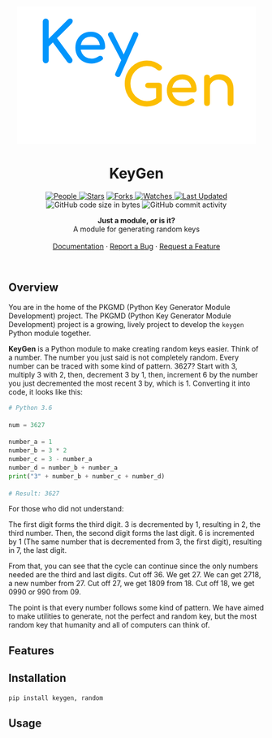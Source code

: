 <p align="center">
  <img src="logo-ou.png" alt="Logo">
</p>

<h1 align="center">KeyGen</h1>

<p align="center">

<a href="https://github.com/adaves1/keygen/graphs/contributors">
<img alt="People" src="https://img.shields.io/github/contributors/adaves1/keygen?style=flat&color=ffaaf2&label=People"> </a>

<a href="https://github.com/adaves1/keygen/stargazers">
<img alt="Stars" src="https://img.shields.io/github/stars/adaves1/keygen?style=flat&color=98c379&label=Stars"></a>

<a href="https://github.com/adaves1/keygen/network/members">
<img alt="Forks" src="https://img.shields.io/github/forks/adaves1/keygen?style=flat&color=66a8e0&label=Forks"> </a>

<a href="https://github.com/adaves1/keygen/watchers">
<img alt="Watches" src="https://img.shields.io/github/watchers/adaves1/keygen?style=flat&color=f5d08b&label=Watches"> </a>

<a href="https://github.com/adaves1/keygen/pulse">
<img alt="Last Updated" src="https://img.shields.io/github/last-commit/adaves1/keygen?style=flat&color=e06c75&label="> </a>

<img src="https://img.shields.io/github/languages/code-size/adaves1/keygen" alt="GitHub code size in bytes"/>

<img src="https://img.shields.io/github/commit-activity/w/adaves1/keygen" alt="GitHub commit activity"/>

</p>

<p align="center">
  <strong>Just a module, or is it?</strong>
  <br>
  A module for generating random keys
  <br>
  <br>
  <a href="https://github.com/adaves1/keygen/wiki">Documentation</a>
  ·
  <a href="https://github.com/adaves1/keygen/issues">Report a Bug</a>
  ·
  <a href="https://github.com/adaves1/keygen/pulls">Request a Feature</a>
</p>

<br>

## Overview

You are in the home of the PKGMD (Python Key Generator Module Development) project.
The PKGMD (Python Key Generator Module Development) project is a growing, lively project to develop the `keygen` Python module together.

**KeyGen** is a Python module to make creating random keys easier. Think of a number. The number you just said is not completely random. Every number can be traced with some kind of pattern. 3627? Start with 3, multiply 3 with 2, then, decrement 3 by 1, then, increment 6 by the number you just decremented the most recent 3 by, which is 1.
Converting it into code, it looks like this:

```python
# Python 3.6

num = 3627

number_a = 1
number_b = 3 * 2
number_c = 3 - number_a
number_d = number_b + number_a
print("3" + number_b + number_c + number_d)

# Result: 3627 
```

For those who did not understand:

The first digit forms the third digit. 3 is decremented by 1, resulting in 2, the third number. Then, the second digit forms the last digit. 6 is incremented by 1 (The same number that is decremented from 3, the first digit), resulting in 7, the last digit.

From that, you can see that the cycle can continue since the only numbers needed are the third and last digits. Cut off 36. We get 27. We can get 2718, a new number from 27. Cut off 27, we get 1809 from 18. Cut off 18, we get 0990 or 990 from 09.

The point is that every number follows some kind of pattern. We have aimed to make utilities to generate, not the perfect and random key, but the most random key that humanity and all of computers can think of.

## Features



## Installation

```python
pip install keygen, random
```

## Usage


